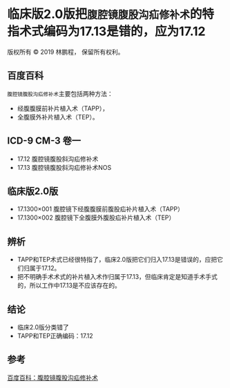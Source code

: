 # 临床版2.0版把`腹腔镜腹股沟疝修补术`的特指术式编码为17.13是错的，应为17.12

版权所有 © 2019 林鹏程， 保留所有权利。

## 百度百科

`腹腔镜腹股沟疝修补术`主要包括两种方法：
- 经腹腹膜前补片植入术（TAPP），
- 全腹膜外补片植入术（TEP）。

## ICD-9 CM-3 卷一

- 17.12 腹腔镜腹股斜沟疝修补术
- 17.13 腹腔镜腹股斜沟疝修补术NOS

## 临床版2.0版

- 17.1300×001 腹腔镜下经腹腹膜前腹股疝补片植入术（TAPP）
- 17.1300×002 腹腔镜下全腹膜外腹股疝补片植入术（TEP）

## 辨析

- TAPP和TEP术式已经很特指了，临床2.0版把它们归入17.13是错误的，应把它们归属于17.12。
- 把不明确手术术式的补片植入术作归属于17.13，但临床肯定是知道手术手式的，所以工作中17.13是不应该存在的。

## 结论

- 临床2.0版分类错了
- TAPP和TEP正确编码：17.12

## 参考

[百度百科：腹腔镜腹股沟疝修补术](https://baike.baidu.com/item/%E8%85%B9%E8%85%94%E9%95%9C%E8%85%B9%E8%82%A1%E6%B2%9F%E7%96%9D%E4%BF%AE%E8%A1%A5%E6%9C%AF/22542857)
